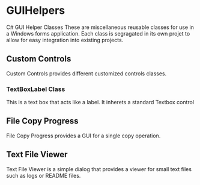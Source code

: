 # GUIHelpers
C# GUI Helper Classes
These are miscellaneous reusable classes for use in a Windows forms application. Each class is segragated in its own projet to allow for easy integration into existing projects.

## Custom Controls
Custom Controls provides different customized controls classes.

### TextBoxLabel Class
This is a text box that acts like a label. It inherets a standard Textbox control

## File Copy Progress
File Copy Progress provides a GUI for a single copy operation.

## Text File Viewer
Text File Viewer is a simple dialog that provides a viewer for small text files such as logs or README files.

